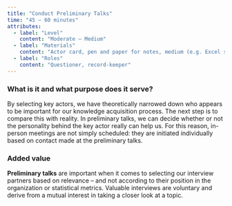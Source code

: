 ```yaml
---
title: "Conduct Preliminary Talks"
time: "45 – 60 minutes"
attributes:
  - label: "Level"
    content: "Moderate – Medium"
  - label: "Materials"
    content: "Actor card, pen and paper for notes, medium (e.g. Excel spreadsheet) for collecting information"
  - label: "Roles"
    content: "Questioner, record-keeper"
---
```


### What is it and what purpose does it serve?

By selecting key actors, we have theoretically narrowed down who appears to be important for our knowledge acquisition process. The next step is to compare this with reality. In preliminary talks, we can decide whether or not the personality behind the key actor really can help us. For this reason, in-person meetings are not simply scheduled: they are initiated individually based on contact made at the preliminary talks.

### Added value

**Preliminary talks** are important when it comes to selecting our interview partners based on relevance – and not according to their position in the organization or statistical metrics. Valuable interviews are voluntary and derive from a mutual interest in taking a closer look at a topic.

